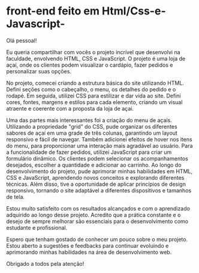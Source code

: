 #  front-end feito em Html/Css-e-Javascript-

Olá pessoal!

Eu queria compartilhar com vocês o projeto incrível que desenvolvi na faculdade, envolvendo HTML, CSS e JavaScript. O projeto é uma loja de açaí, onde os clientes podem visualizar o cardápio, fazer pedidos e personalizar suas opções.

No projeto, comecei criando a estrutura básica do site utilizando HTML. Defini seções como o cabeçalho, o menu, os detalhes do pedido e o rodapé. Em seguida, utilizei CSS para estilizar e dar vida ao site. Defini cores, fontes, margens e estilos para cada elemento, criando um visual atraente e coerente com a proposta da loja de açaí.

Uma das partes mais interessantes foi a criação do menu de açaís. Utilizando a propriedade "grid" do CSS, pude organizar os diferentes sabores de açaí em uma grade de três colunas, garantindo um layout responsivo e fácil de navegar. Também adicionei efeitos de hover nos itens do menu, para proporcionar uma interação mais agradável ao usuário.
Para a funcionalidade de fazer pedidos, utilizei JavaScript para criar um formulário dinâmico. Os clientes podem selecionar os acompanhamentos desejados, escolher a quantidade e adicionar ao carrinho. 
Ao longo do desenvolvimento do projeto, pude aprimorar minhas habilidades em HTML, CSS e JavaScript, aprendendo novos conceitos e explorando diferentes técnicas. Além disso, tive a oportunidade de aplicar princípios de design responsivo, tornando o site adaptável a diferentes dispositivos e tamanhos de tela.

Estou muito satisfeito com os resultados alcançados e com o aprendizado adquirido ao longo desse projeto. Acredito que a prática constante e o desejo de sempre melhorar são essenciais para o desenvolvimento como estudante e profissional.

Espero que tenham gostado de conhecer um pouco sobre o meu projeto. Estou aberto a sugestões e feedbacks para continuar evoluindo e aprimorando minhas habilidades na área de desenvolvimento web. 

Obrigado a todos pela atenção!


